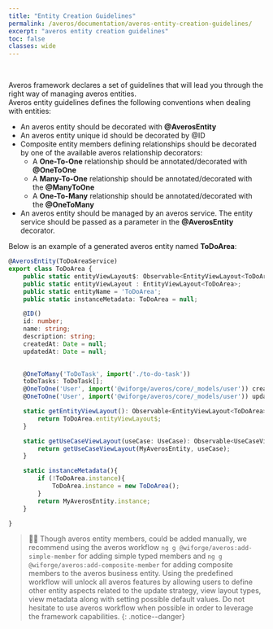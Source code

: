 ```yaml
---
title: "Entity Creation Guidelines"
permalink: /averos/documentation/averos-entity-creation-guidelines/
excerpt: "averos entity creation guidelines"
toc: false
classes: wide
---
```


<br/>

Averos framework declares a set of guidelines that will lead you through the right way of managing averos entities.<br/>
Averos entity guidelines defines the following conventions when dealing with entities: 
  - An averos entity should be decorated with **@AverosEntity**
  - An averos entity unique id should be decorated by @ID
  - Composite entity members defining relationships should be decorated by one of the available averos relationship decorators:  
    - A **One-To-One** relationship should be annotated/decorated with **@OneToOne**
    - A **Many-To-One** relationship should be annotated/decorated with the **@ManyToOne**
    - A **One-To-Many** relationship should be annotated/decorated with the **@OneToMany**
  - An averos entity should be managed by an averos service. The entity service should be passed as a parameter in the **@AverosEntity** decorator.


Below is an example of a generated averos entity named **ToDoArea**:

```typescript
@AverosEntity(ToDoAreaService)
export class ToDoArea {
    public static entityViewLayout$: Observable<EntityViewLayout<ToDoArea>>;
    public static entityViewLayout : EntityViewLayout<ToDoArea>;
    public static entityName = 'ToDoArea';
    public static instanceMetadata: ToDoArea = null;

    @ID()
    id: number;
    name: string;
    description: string;
    createdAt: Date = null;
    updatedAt: Date = null;
 

    @OneToMany('ToDoTask', import('./to-do-task')) 
    toDoTasks: ToDoTask[];
    @OneToOne('User', import('@wiforge/averos/core/_models/user')) createdBy?: User;
    @OneToOne('User', import('@wiforge/averos/core/_models/user')) updatedBy?: User;

    static getEntityViewLayout(): Observable<EntityViewLayout<ToDoArea>> {
        return ToDoArea.entityViewLayout$;
    }

    static getUseCaseViewLayout(useCase: UseCase): Observable<UseCaseViewLayout<ToDoArea>>{
        return getUseCaseViewLayout(MyAverosEntity, useCase);
    }

    static instanceMetadata(){
        if (!ToDoArea.instance){
            ToDoArea.instance = new ToDoArea();
        }
        return MyAverosEntity.instance;
    }

}
```

>🙋‍♂️ Though averos entity members, could be added manually, we recommend using the averos workflow `ng g @wiforge/averos:add-simple-member` for adding simple typed members and `ng g @wiforge/averos:add-composite-member` for adding composite members to the averos business entity.
Using the predefined workflow will unlock all averos features by allowing users to define other entity aspects related to the update strategy, view layout types, view metadata along with setting possible default values.
Do not hesitate to use averos workflow when possible in order to leverage the framework capabilities.
{: .notice--danger}


